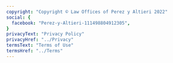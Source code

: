 ```yaml
---
copyright: "Copyright © Law Offices of Perez y Altieri 2022"
social: {
  facebook: "Perez-y-Altieri-111498804912305",
}
privacyText: "Privacy Policy"
privacyHref: "../Privacy"
termsText: "Terms of Use"
termsHref: "../Terms"
---
```

